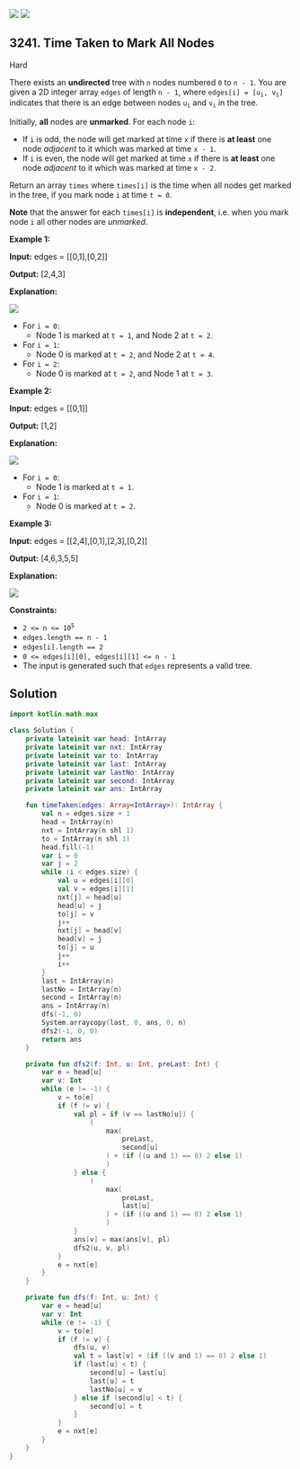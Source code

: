 [![](https://img.shields.io/github/stars/javadev/LeetCode-in-Kotlin?label=Stars&style=flat-square)](https://github.com/javadev/LeetCode-in-Kotlin)
[![](https://img.shields.io/github/forks/javadev/LeetCode-in-Kotlin?label=Fork%20me%20on%20GitHub%20&style=flat-square)](https://github.com/javadev/LeetCode-in-Kotlin/fork)

## 3241\. Time Taken to Mark All Nodes

Hard

There exists an **undirected** tree with `n` nodes numbered `0` to `n - 1`. You are given a 2D integer array `edges` of length `n - 1`, where <code>edges[i] = [u<sub>i</sub>, v<sub>i</sub>]</code> indicates that there is an edge between nodes <code>u<sub>i</sub></code> and <code>v<sub>i</sub></code> in the tree.

Initially, **all** nodes are **unmarked**. For each node `i`:

*   If `i` is odd, the node will get marked at time `x` if there is **at least** one node _adjacent_ to it which was marked at time `x - 1`.
*   If `i` is even, the node will get marked at time `x` if there is **at least** one node _adjacent_ to it which was marked at time `x - 2`.

Return an array `times` where `times[i]` is the time when all nodes get marked in the tree, if you mark node `i` at time `t = 0`.

**Note** that the answer for each `times[i]` is **independent**, i.e. when you mark node `i` all other nodes are _unmarked_.

**Example 1:**

**Input:** edges = \[\[0,1],[0,2]]

**Output:** [2,4,3]

**Explanation:**

![](https://assets.leetcode.com/uploads/2024/06/01/screenshot-2024-06-02-122236.png)

*   For `i = 0`:
    *   Node 1 is marked at `t = 1`, and Node 2 at `t = 2`.
*   For `i = 1`:
    *   Node 0 is marked at `t = 2`, and Node 2 at `t = 4`.
*   For `i = 2`:
    *   Node 0 is marked at `t = 2`, and Node 1 at `t = 3`.

**Example 2:**

**Input:** edges = \[\[0,1]]

**Output:** [1,2]

**Explanation:**

![](https://assets.leetcode.com/uploads/2024/06/01/screenshot-2024-06-02-122249.png)

*   For `i = 0`:
    *   Node 1 is marked at `t = 1`.
*   For `i = 1`:
    *   Node 0 is marked at `t = 2`.

**Example 3:**

**Input:** edges = \[\[2,4],[0,1],[2,3],[0,2]]

**Output:** [4,6,3,5,5]

**Explanation:**

![](https://assets.leetcode.com/uploads/2024/06/03/screenshot-2024-06-03-210550.png)

**Constraints:**

*   <code>2 <= n <= 10<sup>5</sup></code>
*   `edges.length == n - 1`
*   `edges[i].length == 2`
*   `0 <= edges[i][0], edges[i][1] <= n - 1`
*   The input is generated such that `edges` represents a valid tree.

## Solution

```kotlin
import kotlin.math.max

class Solution {
    private lateinit var head: IntArray
    private lateinit var nxt: IntArray
    private lateinit var to: IntArray
    private lateinit var last: IntArray
    private lateinit var lastNo: IntArray
    private lateinit var second: IntArray
    private lateinit var ans: IntArray

    fun timeTaken(edges: Array<IntArray>): IntArray {
        val n = edges.size + 1
        head = IntArray(n)
        nxt = IntArray(n shl 1)
        to = IntArray(n shl 1)
        head.fill(-1)
        var i = 0
        var j = 2
        while (i < edges.size) {
            val u = edges[i][0]
            val v = edges[i][1]
            nxt[j] = head[u]
            head[u] = j
            to[j] = v
            j++
            nxt[j] = head[v]
            head[v] = j
            to[j] = u
            j++
            i++
        }
        last = IntArray(n)
        lastNo = IntArray(n)
        second = IntArray(n)
        ans = IntArray(n)
        dfs(-1, 0)
        System.arraycopy(last, 0, ans, 0, n)
        dfs2(-1, 0, 0)
        return ans
    }

    private fun dfs2(f: Int, u: Int, preLast: Int) {
        var e = head[u]
        var v: Int
        while (e != -1) {
            v = to[e]
            if (f != v) {
                val pl = if (v == lastNo[u]) {
                    (
                        max(
                            preLast,
                            second[u]
                        ) + (if ((u and 1) == 0) 2 else 1)
                        )
                } else {
                    (
                        max(
                            preLast,
                            last[u]
                        ) + (if ((u and 1) == 0) 2 else 1)
                        )
                }
                ans[v] = max(ans[v], pl)
                dfs2(u, v, pl)
            }
            e = nxt[e]
        }
    }

    private fun dfs(f: Int, u: Int) {
        var e = head[u]
        var v: Int
        while (e != -1) {
            v = to[e]
            if (f != v) {
                dfs(u, v)
                val t = last[v] + (if ((v and 1) == 0) 2 else 1)
                if (last[u] < t) {
                    second[u] = last[u]
                    last[u] = t
                    lastNo[u] = v
                } else if (second[u] < t) {
                    second[u] = t
                }
            }
            e = nxt[e]
        }
    }
}
```